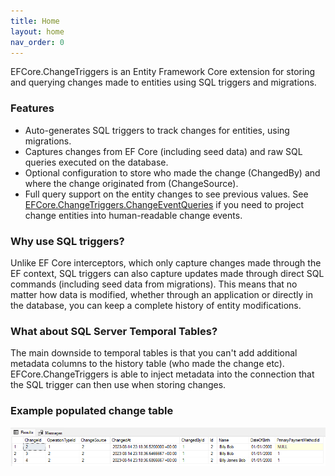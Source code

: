 ```yaml
---
title: Home
layout: home
nav_order: 0
---
```


EFCore.ChangeTriggers is an Entity Framework Core extension for storing and querying changes made to entities using SQL triggers and migrations.

### Features

* Auto-generates SQL triggers to track changes for entities, using migrations.
* Captures changes from EF Core (including seed data) and raw SQL queries executed on the database.
* Optional configuration to store who made the change (ChangedBy) and where the change originated from (ChangeSource). 
* Full query support on the entity changes to see previous values. See [EFCore.ChangeTriggers.ChangeEventQueries](https://github.com/codemunkie15/EFCore.ChangeTriggers/tree/main/src/EFCore.ChangeTriggers.ChangeEventQueries) if you need to project change entities into human-readable change events.

### Why use SQL triggers?
Unlike EF Core interceptors, which only capture changes made through the EF context, SQL triggers can also capture updates made through direct SQL commands (including seed data from migrations). This means that no matter how data is modified, whether through an application or directly in the database, you can keep a complete history of entity modifications.

### What about SQL Server Temporal Tables?
The main downside to temporal tables is that you can't add additional metadata columns to the history table (who made the change etc). EFCore.ChangeTriggers is able to inject metadata into the connection that the SQL trigger can then use when storing changes.

### Example populated change table

![Example](https://raw.githubusercontent.com/codemunkie15/EFCore.ChangeTriggers/main/docs/images/Example1.png)